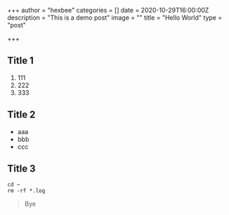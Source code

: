 +++
author = "hexbee"
categories = []
date = 2020-10-29T16:00:00Z
description = "This is a demo post"
image = ""
title = "Hello World"
type = "post"

+++
##  **Title 1**

1. 111
2. 222
3. 333

## **Title 2**

* aaa
* bbb
* ccc

## **Title 3**

    cd ~
    rm -rf *.log

> Bye